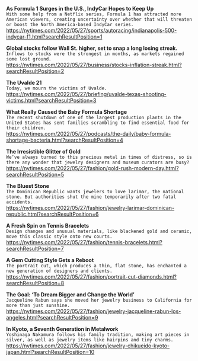 **As Formula 1 Surges in the U.S., IndyCar Hopes to Keep Up**\
`With some help from a Netflix series, Formula 1 has attracted more American viewers, creating uncertainty over whether that will threaten or boost the North America-based IndyCar series.`\
https://nytimes.com/2022/05/27/sports/autoracing/indianapolis-500-indycar-f1.html?searchResultPosition=1

**Global stocks follow Wall St. higher, set to snap a long losing streak.**\
`Inflows to stocks were the strongest in months, as markets regained some lost ground.`\
https://nytimes.com/2022/05/27/business/stocks-inflation-streak.html?searchResultPosition=2

**The Uvalde 21**\
`Today, we mourn the victims of Uvalde.`\
https://nytimes.com/2022/05/27/briefing/uvalde-texas-shooting-victims.html?searchResultPosition=3

**What Really Caused the Baby Formula Shortage**\
`The recent shutdown of one of the largest production plants in the United States has sent families scrambling to find essential food for their children.`\
https://nytimes.com/2022/05/27/podcasts/the-daily/baby-formula-shortage-bacteria.html?searchResultPosition=4

**The Irresistible Glitter of Gold**\
`We’ve always turned to this precious metal in times of distress, so is there any wonder that jewelry designers and museum curators are busy?`\
https://nytimes.com/2022/05/27/fashion/gold-rush-modern-day.html?searchResultPosition=5

**The Bluest Stone**\
`The Dominican Republic wants jewelers to love larimar, the national stone. But authorities shut the mine temporarily after two fatal accidents.`\
https://nytimes.com/2022/05/27/fashion/jewelry-larimar-dominican-republic.html?searchResultPosition=6

**A Fresh Spin on Tennis Bracelets**\
`Design changes and unusual materials, like blackened gold and ceramic, move this classic style onto new courts.`\
https://nytimes.com/2022/05/27/fashion/tennis-bracelets.html?searchResultPosition=7

**A Gem Cutting Style Gets a Reboot**\
`The portrait cut, which produces a thin, flat stone, has enchanted a new generation of designers and clients.`\
https://nytimes.com/2022/05/27/fashion/portrait-cut-diamonds.html?searchResultPosition=8

**The Goal: ‘To Dream Bigger and Change the World’**\
`Jacqueline Rabun says she moved her jewelry business to California for more than just sunshine.`\
https://nytimes.com/2022/05/27/fashion/jewelry-jacqueline-rabun-los-angeles.html?searchResultPosition=9

**In Kyoto, a Seventh Generation in Metalwork**\
`Yoshinaga Nakamura follows his family tradition, making art pieces in silver, as well as jewelry items like hairpins and tiny charms.`\
https://nytimes.com/2022/05/27/fashion/jewelry-chikueido-kyoto-japan.html?searchResultPosition=10

